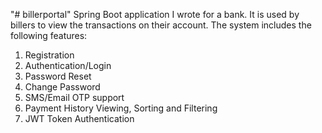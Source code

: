 "# billerportal" 
Spring Boot application I wrote for a bank. It is used by billers to view the transactions on their account.
The system includes the following features:
1. Registration
2. Authentication/Login
3. Password Reset
4. Change Password
5. SMS/Email OTP support
6. Payment History Viewing, Sorting and Filtering
7. JWT Token Authentication
